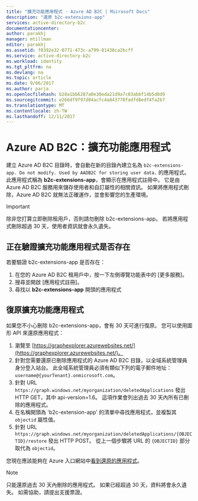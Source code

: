 ```yaml
---
title: "擴充功能應用程式 - Azure AD B2C | Microsoft Docs"
description: "還原 b2c-extensions-app"
services: active-directory-b2c
documentationcenter: 
author: parakhj
manager: mtillman
editor: parakhj
ms.assetid: f0392e32-0771-473c-a799-81438ca2bcff
ms.service: active-directory-b2c
ms.workload: identity
ms.tgt_pltfrm: na
ms.devlang: na
ms.topic: article
ms.date: 9/06/2017
ms.author: parja
ms.openlocfilehash: b28a1bb6287a0e30eda21d9a7c03abbf14b5d8d9
ms.sourcegitcommit: e266df9f97d04acfc4a843770fadfd8edf4fa2b7
ms.translationtype: MT
ms.contentlocale: zh-TW
ms.lasthandoff: 12/11/2017
---
```

# <a name="azure-ad-b2c-extensions-app"></a>Azure AD B2C：擴充功能應用程式

建立 Azure AD B2C 目錄時，會自動在新的目錄內建立名為 `b2c-extensions-app. Do not modify. Used by AADB2C for storing user data.` 的應用程式。 此應用程式稱為 **b2c-extensions-app**，會顯示在應用程式註冊中。 它是由 Azure AD B2C 服務用來儲存使用者和自訂屬性的相關資訊。 如果將應用程式刪除，Azure AD B2C 就無法正確運作，並會影響您的生產環境。

> [!IMPORTANT]
> 除非您打算立即刪除租用戶，否則請勿刪除 b2c-extensions-app。 若將應用程式刪除超過 30 天，使用者資訊就會永久遺失。

## <a name="verifying-that-the-extensions-app-is-present"></a>正在驗證擴充功能應用程式是否存在

若要驗證 b2c-extensions-app 是否存在：

1. 在您的 Azure AD B2C 租用戶中，按一下左側導覽功能表中的 [更多服務]。
1. 搜尋並開啟 [應用程式註冊]。
1. 尋找以 **b2c-extensions-app** 開頭的應用程式

## <a name="recover-the-extensions-app"></a>復原擴充功能應用程式

如果您不小心刪除 b2c-extensions-app，會有 30 天可進行復原。 您可以使用圖形 API 來還原應用程式：

1. 瀏覽至 [https://graphexplorer.azurewebsites.net/](https://graphexplorer.azurewebsites.net/)。
1. 針對您需要還原已刪除應用程式的 Azure AD B2C 目錄，以全域系統管理員身分登入站台。 此全域系統管理員必須有類似下列的電子郵件地址：`username@{yourTenant}.onmicrosoft.com`。
1. 針對 URL `https://graph.windows.net/myorganization/deletedApplications` 發出 HTTP GET，其中 api-version=1.6。 這項作業會列出過去 30 天內所有已刪除的應用程式。
1. 在名稱開頭為 'b2c-extension-app' 的清單中尋找應用程式，並複製其 `objectid` 屬性值。
1. 針對 URL `https://graph.windows.net/myorganization/deletedApplications/{OBJECTID}/restore` 發出 HTTP POST。 從上一個步驟將 URL 的 `{OBJECTID}` 部分取代為 `objectid`。 

您現在應該能夠在 Azure 入口網站中[看到還原的應用程式](#verifying-that-the-extensions-app-is-present)。

> [!NOTE]
> 只能還原過去 30 天內刪除的應用程式。 如果已經超過 30 天，資料將會永久遺失。 如需協助，請提出支援票證。